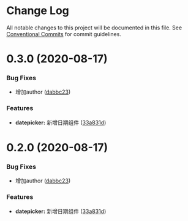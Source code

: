 # Change Log

All notable changes to this project will be documented in this file.
See [Conventional Commits](https://conventionalcommits.org) for commit guidelines.

# 0.3.0 (2020-08-17)


### Bug Fixes

* 增加author ([dabbc23](https://gitee.com/yuxuanhuo/osui/tree/master/commits/dabbc23ddf453a1184833f6d784c36f567b2532e))


### Features

* **datepicker:** 新增日期组件 ([33a831d](https://gitee.com/yuxuanhuo/osui/tree/master/commits/33a831dee8c0e6f46eef039e1abe160c7147cbdc))





# 0.2.0 (2020-08-17)


### Bug Fixes

* 增加author ([dabbc23](https://gitee.com/yuxuanhuo/osui/tree/master/commits/dabbc23ddf453a1184833f6d784c36f567b2532e))


### Features

* **datepicker:** 新增日期组件 ([33a831d](https://gitee.com/yuxuanhuo/osui/tree/master/commits/33a831dee8c0e6f46eef039e1abe160c7147cbdc))

